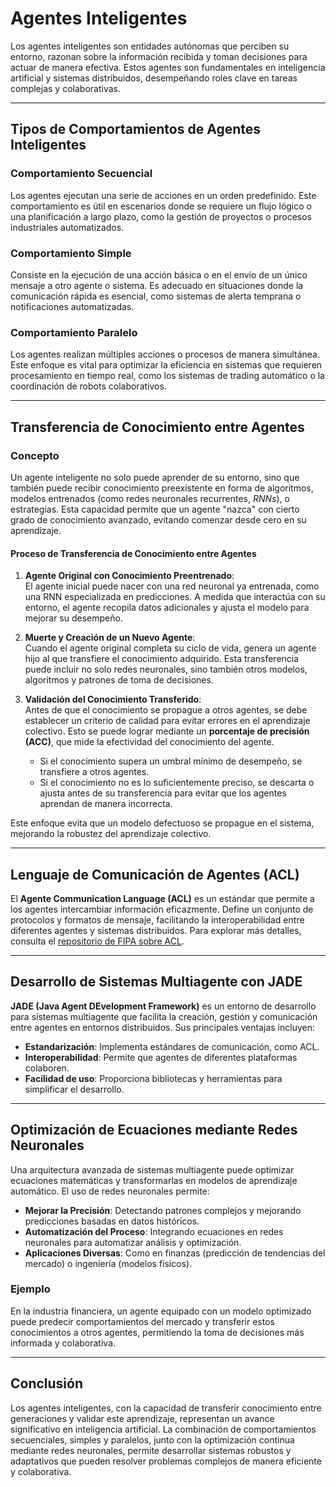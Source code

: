 # Agentes Inteligentes

Los agentes inteligentes son entidades autónomas que perciben su entorno, razonan sobre la información recibida y toman decisiones para actuar de manera efectiva. Estos agentes son fundamentales en inteligencia artificial y sistemas distribuidos, desempeñando roles clave en tareas complejas y colaborativas.

---

## Tipos de Comportamientos de Agentes Inteligentes

### **Comportamiento Secuencial**  
Los agentes ejecutan una serie de acciones en un orden predefinido. Este comportamiento es útil en escenarios donde se requiere un flujo lógico o una planificación a largo plazo, como la gestión de proyectos o procesos industriales automatizados.

### **Comportamiento Simple**  
Consiste en la ejecución de una acción básica o en el envío de un único mensaje a otro agente o sistema. Es adecuado en situaciones donde la comunicación rápida es esencial, como sistemas de alerta temprana o notificaciones automatizadas.

### **Comportamiento Paralelo**  
Los agentes realizan múltiples acciones o procesos de manera simultánea. Este enfoque es vital para optimizar la eficiencia en sistemas que requieren procesamiento en tiempo real, como los sistemas de trading automático o la coordinación de robots colaborativos.

---

## Transferencia de Conocimiento entre Agentes

### **Concepto**  
Un agente inteligente no solo puede aprender de su entorno, sino que también puede recibir conocimiento preexistente en forma de algoritmos, modelos entrenados (como redes neuronales recurrentes, *RNNs*), o estrategias. Esta capacidad permite que un agente "nazca" con cierto grado de conocimiento avanzado, evitando comenzar desde cero en su aprendizaje.

#### **Proceso de Transferencia de Conocimiento entre Agentes**  
1. **Agente Original con Conocimiento Preentrenado**:  
   El agente inicial puede nacer con una red neuronal ya entrenada, como una RNN especializada en predicciones. A medida que interactúa con su entorno, el agente recopila datos adicionales y ajusta el modelo para mejorar su desempeño.

2. **Muerte y Creación de un Nuevo Agente**:  
   Cuando el agente original completa su ciclo de vida, genera un agente hijo al que transfiere el conocimiento adquirido. Esta transferencia puede incluir no solo redes neuronales, sino también otros modelos, algoritmos y patrones de toma de decisiones.

3. **Validación del Conocimiento Transferido**:  
   Antes de que el conocimiento se propague a otros agentes, se debe establecer un criterio de calidad para evitar errores en el aprendizaje colectivo. Esto se puede lograr mediante un **porcentaje de precisión (ACC)**, que mide la efectividad del conocimiento del agente.

   - Si el conocimiento supera un umbral mínimo de desempeño, se transfiere a otros agentes.  
   - Si el conocimiento no es lo suficientemente preciso, se descarta o ajusta antes de su transferencia para evitar que los agentes aprendan de manera incorrecta.

Este enfoque evita que un modelo defectuoso se propague en el sistema, mejorando la robustez del aprendizaje colectivo.

---

## Lenguaje de Comunicación de Agentes (ACL)

El **Agente Communication Language (ACL)** es un estándar que permite a los agentes intercambiar información eficazmente. Define un conjunto de protocolos y formatos de mensaje, facilitando la interoperabilidad entre diferentes agentes y sistemas distribuidos. Para explorar más detalles, consulta el [repositorio de FIPA sobre ACL](http://www.fipa.org/repository/aclspecs.html).

---

## Desarrollo de Sistemas Multiagente con JADE

**JADE (Java Agent DEvelopment Framework)** es un entorno de desarrollo para sistemas multiagente que facilita la creación, gestión y comunicación entre agentes en entornos distribuidos. Sus principales ventajas incluyen:

- **Estandarización**: Implementa estándares de comunicación, como ACL.  
- **Interoperabilidad**: Permite que agentes de diferentes plataformas colaboren.  
- **Facilidad de uso**: Proporciona bibliotecas y herramientas para simplificar el desarrollo.

---

## Optimización de Ecuaciones mediante Redes Neuronales

Una arquitectura avanzada de sistemas multiagente puede optimizar ecuaciones matemáticas y transformarlas en modelos de aprendizaje automático. El uso de redes neuronales permite:

- **Mejorar la Precisión**: Detectando patrones complejos y mejorando predicciones basadas en datos históricos.  
- **Automatización del Proceso**: Integrando ecuaciones en redes neuronales para automatizar análisis y optimización.  
- **Aplicaciones Diversas**: Como en finanzas (predicción de tendencias del mercado) o ingeniería (modelos físicos).

### **Ejemplo**  
En la industria financiera, un agente equipado con un modelo optimizado puede predecir comportamientos del mercado y transferir estos conocimientos a otros agentes, permitiendo la toma de decisiones más informada y colaborativa.

---

## Conclusión

Los agentes inteligentes, con la capacidad de transferir conocimiento entre generaciones y validar este aprendizaje, representan un avance significativo en inteligencia artificial. La combinación de comportamientos secuenciales, simples y paralelos, junto con la optimización continua mediante redes neuronales, permite desarrollar sistemas robustos y adaptativos que pueden resolver problemas complejos de manera eficiente y colaborativa.
